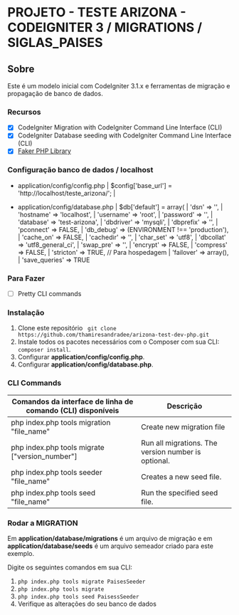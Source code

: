 # PROJETO - TESTE ARIZONA - CODEIGNITER 3 / MIGRATIONS / SIGLAS_PAISES
## Sobre
Este é um modelo inicial com CodeIgniter 3.1.x e ferramentas de migração e propagação de banco de dados.

### Recursos
- [x] CodeIgniter Migration with CodeIgniter Command Line Interface (CLI)
- [x] CodeIgniter Database seeding with CodeIgniter Command Line Interface (CLI)
- [x] [Faker PHP Library](https://github.com/fzaninotto/Faker)

### Configuração banco de dados / localhost
- application/config/config.php
  | $config['base_url'] = 'http://localhost/teste_arizona/'; |

- application/config/database.php
  | $db['default'] = array(
	| 'dsn'	=> '',
	| 'hostname' => 'localhost',
	| 'username' => 'root',
	| 'password' => '',
	| 'database' => 'test-arizona',
	| 'dbdriver' => 'mysqli',
	| 'dbprefix' => '',
	| 'pconnect' => FALSE,
	| 'db_debug' => (ENVIRONMENT !== 'production'),
	| 'cache_on' => FALSE,
	| 'cachedir' => '',
	| 'char_set' => 'utf8',
	| 'dbcollat' => 'utf8_general_ci',
	| 'swap_pre' => '',
	| 'encrypt' => FALSE,
	| 'compress' => FALSE,
	| 'stricton' => TRUE, // Para hospedagem
	| 'failover' => array(),
	| 'save_queries' => TRUE

### Para Fazer
- [ ] Pretty CLI commands

### Instalação
1. Clone este repositório
`` git clone https://github.com/thamiresandradee/arizona-test-dev-php.git``
2. Instale todos os pacotes necessários com o Composer com sua CLI: `` composer install``.
3. Configurar **application/config/config.php**.
4. Configurar **application/config/database.php**.


### CLI Commands
| Comandos da interface de linha de comando (CLI) disponíveis | Descrição                                       |
|-----------------------------------------------------------------|-----------------------------------------------------|
| php index.php tools migration "file_name"                       | Create new migration file                           |
| php index.php tools migrate ["version_number"]                  | Run all migrations. The version number is optional. |
| php index.php tools seeder "file_name"                          | Creates a new seed file.                            |
| php index.php tools seed "file_name"                            | Run the specified seed file.                        |

### Rodar a MIGRATION
Em **application/database/migrations** é um arquivo de migração e em **application/database/seeds** é um arquivo semeador criado para este exemplo.

Digite os seguintes comandos em sua CLI:
1. ``php index.php tools migrate PaisesSeeder``
2. ``php index.php tools migrate``
3. ``php index.php tools seed PaisessSeeder``
4. Verifique as alterações do seu banco de dados
